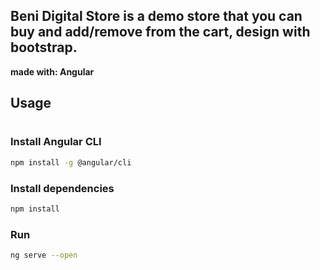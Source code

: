 ## Beni Digital Store is a demo store that you can buy and add/remove from the cart, design with bootstrap.

**made with: Angular**

## Usage

#

### Install Angular CLI

```bash
npm install -g @angular/cli
```

### Install dependencies

```bash
npm install
```

### Run

```bash
ng serve --open
```
